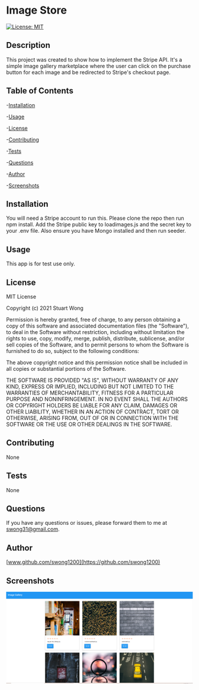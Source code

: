 # Image Store

[![License: MIT](https://img.shields.io/badge/License-MIT-yellow.svg)](https://opensource.org/licenses/MIT)

## Description

This project was created to show how to implement the Stripe API. It's a simple image gallery marketplace where the user can click on the purchase button for each image and be redirected to Stripe's checkout page.

## Table of Contents

-[Installation](#installation)

-[Usage](#usage)

-[License](#license)

-[Contributing](#contributing)

-[Tests](#tests)

-[Questions](#questions)

-[Author](#author)

-[Screenshots](#screenshots)

## Installation

You will need a Stripe account to run this. Please clone the repo then run npm install. Add the Stripe public key to loadimages.js and the secret key to your .env file. Also ensure you have Mongo installed and then run seeder.

## Usage

This app is for test use only.

## License

MIT License

Copyright (c) 2021 Stuart Wong

Permission is hereby granted, free of charge, to any person obtaining a copy
of this software and associated documentation files (the "Software"), to deal
in the Software without restriction, including without limitation the rights
to use, copy, modify, merge, publish, distribute, sublicense, and/or sell
copies of the Software, and to permit persons to whom the Software is
furnished to do so, subject to the following conditions:

The above copyright notice and this permission notice shall be included in all
copies or substantial portions of the Software.

THE SOFTWARE IS PROVIDED "AS IS", WITHOUT WARRANTY OF ANY KIND, EXPRESS OR
IMPLIED, INCLUDING BUT NOT LIMITED TO THE WARRANTIES OF MERCHANTABILITY,
FITNESS FOR A PARTICULAR PURPOSE AND NONINFRINGEMENT. IN NO EVENT SHALL THE
AUTHORS OR COPYRIGHT HOLDERS BE LIABLE FOR ANY CLAIM, DAMAGES OR OTHER
LIABILITY, WHETHER IN AN ACTION OF CONTRACT, TORT OR OTHERWISE, ARISING FROM,
OUT OF OR IN CONNECTION WITH THE SOFTWARE OR THE USE OR OTHER DEALINGS IN THE
SOFTWARE.

## Contributing

None

## Tests

None

## Questions

If you have any questions or issues, please forward them to me at swong31@gmail.com.

## Author

[www.github.com/swong1200](https://github.com/swong1200)

## Screenshots

![](public/assets/images/screenshot/screenshot.png)
